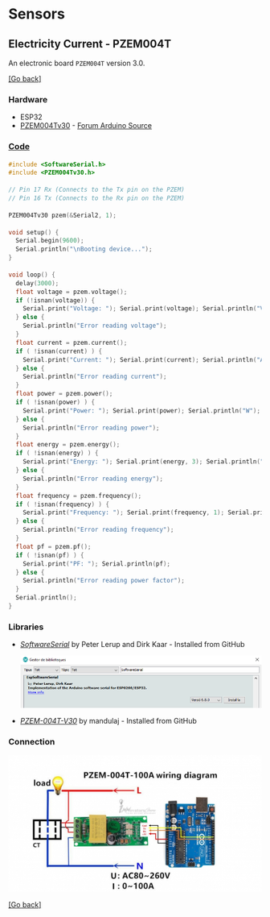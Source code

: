# Sensors
## Electricity Current - PZEM004T
An electronic board `PZEM004T` version 3.0.

[[Go back]](/sensors/electricity_current)

### Hardware
- ESP32
- [PZEM004Tv30](../docs/PZEM-004Tv30.pdf) - [Forum Arduino Source](https://forum.arduino.cc/index.php?action=dlattach;topic=480767.0;attach=220845)

### [Code](PZEM004Tv30.ino)
```cpp
#include <SoftwareSerial.h>
#include <PZEM004Tv30.h>

// Pin 17 Rx (Connects to the Tx pin on the PZEM)
// Pin 16 Tx (Connects to the Rx pin on the PZEM)

PZEM004Tv30 pzem(&Serial2, 1);

void setup() {
  Serial.begin(9600);
  Serial.println("\nBooting device...");
}

void loop() {
  delay(3000);
  float voltage = pzem.voltage();
  if (!isnan(voltage)) {
    Serial.print("Voltage: "); Serial.print(voltage); Serial.println("V");
  } else {
    Serial.println("Error reading voltage");
  }
  float current = pzem.current();
  if ( !isnan(current) ) {
    Serial.print("Current: "); Serial.print(current); Serial.println("A");
  } else {
    Serial.println("Error reading current");
  }
  float power = pzem.power();
  if ( !isnan(power) ) {
    Serial.print("Power: "); Serial.print(power); Serial.println("W");
  } else {
    Serial.println("Error reading power");
  }
  float energy = pzem.energy();
  if ( !isnan(energy) ) {
    Serial.print("Energy: "); Serial.print(energy, 3); Serial.println("kWh");
  } else {
    Serial.println("Error reading energy");
  }
  float frequency = pzem.frequency();
  if ( !isnan(frequency) ) {
    Serial.print("Frequency: "); Serial.print(frequency, 1); Serial.println("Hz");
  } else {
    Serial.println("Error reading frequency");
  }
  float pf = pzem.pf();
  if ( !isnan(pf) ) {
    Serial.print("PF: "); Serial.println(pf);
  } else {
    Serial.println("Error reading power factor");
  }
  Serial.println();
}
```

### Libraries
- [_SoftwareSerial_](https://github.com/plerup/espsoftwareserial/) by Peter Lerup and Dirk Kaar - Installed from GitHub

  ![SoftwareSerial_library](../docs/SoftwareSerial_library.png)

- [_PZEM-004T-V30_](https://github.com/mandulaj/PZEM-004T-v30) by mandulaj - Installed from GitHub

### Connection
![Connection PZEM-004Tv30](../docs/PZEM-004Tv30.jpg)

[[Go back]](/sensors/electricity_current)
